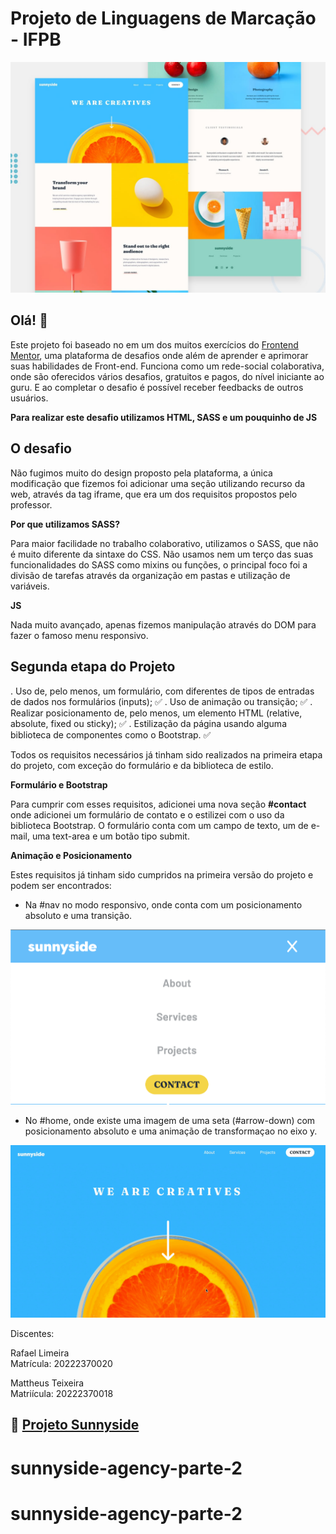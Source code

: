 # Projeto de Linguagens de Marcação - IFPB

![Design preview for the Sunnyside agency landing page coding challenge](./design/desktop-preview.jpg)

## Olá! 👋

Este projeto foi baseado no em um dos muitos exercícios do [Frontend Mentor](https://www.frontendmentor.io), uma plataforma de desafios onde além de aprender e aprimorar suas habilidades de Front-end. Funciona como um rede-social colaborativa, onde são oferecidos vários desafios, gratuitos e pagos, do nível iniciante ao guru. E ao completar o desafio é possível receber feedbacks de outros usuários.

**Para realizar este desafio utilizamos HTML, SASS e um pouquinho de JS**

## O desafio

Não fugimos muito do design proposto pela plataforma, a única modificação que fizemos foi adicionar uma seção utilizando recurso da web, através da tag iframe, que era um dos requisitos propostos pelo professor.

**Por que utilizamos SASS?**

Para maior facilidade no trabalho colaborativo, utilizamos o SASS, que não é muito diferente da sintaxe do CSS. Não usamos nem um terço das suas funcionalidades do SASS como mixins ou funções, o principal foco foi a divisão de tarefas através da organização em pastas e utilização de variáveis.

**JS**

Nada muito avançado, apenas fizemos manipulação através do DOM para fazer o famoso menu responsivo.

## Segunda etapa do Projeto

. Uso de, pelo menos, um formulário, com diferentes de tipos de entradas de dados nos formulários (inputs); ✅
. Uso de animação ou transição; ✅
. Realizar posicionamento de, pelo menos, um elemento HTML (relative, absolute, fixed ou sticky); ✅
. Estilização da página usando alguma biblioteca de componentes como o Bootstrap. ✅

Todos os requisitos necessários já tinham sido realizados na primeira etapa do projeto, com exceção do formulário e da biblioteca de estilo.

**Formulário e Bootstrap**

Para cumprir com esses requisitos, adicionei uma nova seção **#contact** onde adicionei um formulário de contato e o estilizei com o uso da biblioteca Bootstrap. O formulário conta com um campo de texto, um de e-mail, uma text-area e um botão tipo submit.

**Animação e Posicionamento**

Estes requisitos já tinham sido cumpridos na primeira versão do projeto e podem ser encontrados:

- Na #nav no modo responsivo, onde conta com um posicionamento absoluto e uma transição.

![Nav](./images/readme/nav.png)

- No #home, onde existe uma imagem de uma seta (#arrow-down) com posicionamento absoluto e uma animação de transformaçao no eixo y.

![Animation](./images/readme/arrow-down-animation.gif)

Discentes:

Rafael Limeira  
Matrícula: 20222370020

Mattheus Teixeira  
Matriícula: 20222370018

## 🔗 [Projeto Sunnyside](https://buenorafa.github.io/sunnyside-agency-landing-page-main/)
# sunnyside-agency-parte-2
# sunnyside-agency-parte-2
